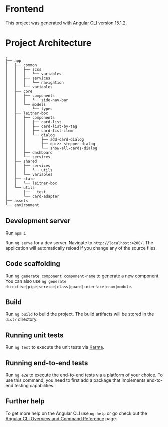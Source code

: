 # Frontend

This project was generated with [Angular CLI](https://github.com/angular/angular-cli) version 15.1.2.

# Project Architecture

```
.
├── app
│   ├── common
│   │   ├── scss
│   │   │   └── variables
│   │   ├── services
│   │   │   └── navigation
│   │   └── variables
│   ├── core
│   │   ├── components
│   │   │   └── side-nav-bar
│   │   └── models
│   │       └── types
│   ├── leitner-box
│   │   ├── components
│   │   │   ├── card-list
│   │   │   ├── card-list-by-tag
│   │   │   ├── card-list-item
│   │   │   └── dialog
│   │   │       ├── add-card-dialog
│   │   │       ├── quizz-stepper-dialog
│   │   │       └── show-all-cards-dialog
│   │   ├── dashboard
│   │   └── services
│   ├── shared
│   │   ├── services
│   │   │   └── utils
│   │   └── variables
│   ├── state
│   │   └── leitner-box
│   └── utils
│       ├── __test__
│       └── card-adapter
├── assets
└── environment
```

## Development server

Run `npm i`

Run `ng serve` for a dev server. Navigate to `http://localhost:4200/`. The application will automatically reload if you change any of the source files.

## Code scaffolding

Run `ng generate component component-name` to generate a new component. You can also use `ng generate directive|pipe|service|class|guard|interface|enum|module`.

## Build

Run `ng build` to build the project. The build artifacts will be stored in the `dist/` directory.

## Running unit tests

Run `ng test` to execute the unit tests via [Karma](https://karma-runner.github.io).

## Running end-to-end tests

Run `ng e2e` to execute the end-to-end tests via a platform of your choice. To use this command, you need to first add a package that implements end-to-end testing capabilities.

## Further help

To get more help on the Angular CLI use `ng help` or go check out the [Angular CLI Overview and Command Reference](https://angular.io/cli) page.
````
